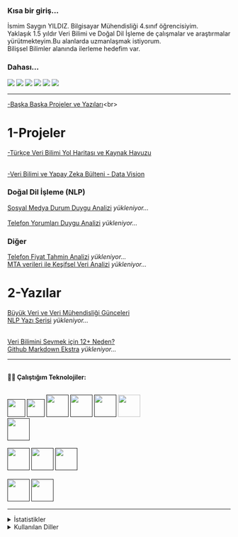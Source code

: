 ### Kısa bir giriş...

İsmim Saygın YILDIZ. Bilgisayar Mühendisliği 4.sınıf öğrencisiyim. <br>
Yaklaşık 1.5 yıldır Veri Bilimi ve Doğal Dil İşleme de çalışmalar ve araştırmalar yürütmekteyim.Bu alanlarda uzmanlaşmak istiyorum.<br>
Bilişsel Bilimler alanında ilerleme hedefim var.


### Dahası...


[![](https://img.shields.io/badge/linkedin-%230077B5.svg?&style=flat&logo=linkedin&logoColor=white)](https://www.linkedin.com/in/sayginyildiz/)
[![](https://img.shields.io/badge/Medium-%2312100E.svg?&style=flat&logo=medium&logoColor=white)](https://sayginyildiz.medium.com/)
[![](https://img.shields.io/badge/Data%20Science%20Earth-%2312100E.svg?&style=flat)](https://www.datasciencearth.com/author/saygin/)
[![](https://img.shields.io/badge/-Hackerrank-2EC866?style=flat&logo=HackerRank&logoColor=white)](https://www.hackerrank.com/sayginyil)
[![](https://img.shields.io/badge/Email-sayginyil%40gmail.com-blue)](mailto:sayginyil@gmail.com)
[![](https://img.shields.io/badge/Kaggle-%2312100E.svg?&style=flat)](https://www.kaggle.com/rowers7)

<hr>

[-Başka Başka Projeler ve Yazıları](https://github.com/rowers7/Project_and_Projects_Articles___)<br>


# 1-Projeler

[-Türkçe Veri Bilimi Yol Haritası ve Kaynak Havuzu](https://github.com/rowers7/Veri-Bilimi_Yol-Haritasi__ve__Kaynak-Havuzu) <br><br>

[-Veri Bilimi ve Yapay Zeka Bülteni - Data Vision](https://www.datasciencearth.com/datavisionbeginning/)

### Doğal Dil İşleme (NLP)
[Sosyal Medya Durum Duygu Analizi](https://github.com/rowers7/Project_Wp_Durum-Duygu_Analizi) *yükleniyor...*<br>    
[Telefon Yorumları Duygu Analizi](https://github.com/rowers7/Project_Telefon-Yorum-Duygu-Analizi)  *yükleniyor...*<br>
### Diğer
[Telefon Fiyat Tahmin Analizi](https://github.com/rowers7/Project_Telefon-Fiyat-Analizi)  *yükleniyor...*<br>
[MTA verileri ile Keşifsel Veri Analizi]()  *yükleniyor...*


# 2-Yazılar

[Büyük Veri ve Veri Mühendisliği Günceleri](https://sayginyildiz.medium.com/b%C3%BCy%C3%BCk-veri-ve-veri-m%C3%BChendisli%C4%9Fi-g%C3%BCnceleri-0-3aae5004ec27)<br>
[NLP Yazı Serisi]()  *yükleniyor...*<br><br>

[Veri Bilimini Sevmek için 12+ Neden?](https://sayginyildiz.medium.com/veri-bilimini-sevmek-i%C3%A7in-12-neden-85448bed3f1c)<br>
[Github Markdown Ekstra]()  *yükleniyor...*


<hr color="yellow" />

<br/>  **👩‍💻 Çalıştığım Teknolojiler:**

<br>
<code><a href="" target="_blank"><img height="40"src="https://img.shields.io/badge/Jupyter%20-%23F37626.svg?&style=for-the-badge&logo=Jupyter&logoColor=white" /></a></code>
<code><a href="" target="_blank"><img height="40" src="https://www.vectorlogo.zone/logos/python/python-official.svg"></a></code>
<code><a href="" target="_blank"><img height="50" src="https://www.vectorlogo.zone/logos/numpy/numpy-ar21.svg"></a></code>
<code><a href="" target="_blank"><img height="50" src="https://upload.wikimedia.org/wikipedia/commons/thumb/e/ed/Pandas_logo.svg/1200px-Pandas_logo.svg.png" /></a></code>
<code><a href="" target="_blank"><img height="50" src="https://seaborn.pydata.org/_static/logo-wide-lightbg.svg" /></a></code>
<code><a target="_blank"><img height="50" src="https://upload.wikimedia.org/wikipedia/commons/thumb/0/05/Scikit_learn_logo_small.svg/1024px-Scikit_learn_logo_small.svg.png"</a>
</code>
<code><a href="" target="_blank"><img height="50" src="https://matplotlib.org/_static/logo2_compressed.svg" /></a></code>

</br>
<br>
<code><a href="" target="_blank"><img height="50" src="https://www.vectorlogo.zone/logos/amazon_aws/amazon_aws-ar21.svg"></a></code>
<code><a href="" target="_blank"><img height="50" src="https://www.vectorlogo.zone/logos/pocoo_flask/pocoo_flask-ar21.svg"></a></code>
<code><a href="" target="_blank"><img height="50" src="https://github.com/jalbertsr/logo-badge-images/blob/master/img/rsz_heroku.png?raw=true"></a></code>
</br><br>
<code><a href="" target="_blank"><img height="50" src="https://www.vectorlogo.zone/logos/mongodb/mongodb-ar21.svg"></a></code>
<code><a href="" target="_blank"><img height="50" src="https://github.com/jalbertsr/logo-badge-images/blob/master/img/rsz_postgresql.png?raw=true"></a></code>






</br>

<hr color="yellow" />



<details><summary>İstatistikler</summary>
 
 ![Saygın YILDIZ istatistikler](https://github-readme-stats.vercel.app/api?username=rowers7&show_icons=true&theme=radical)
 
</details>
<details><summary>Kullanılan Diller</summary>
 
  ![Top Langs](https://github-readme-stats.vercel.app/api/top-langs/?username=rowers7&theme=tokyonight)
</details>

